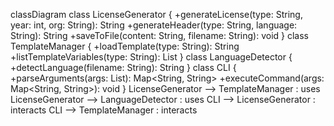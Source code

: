 classDiagram
    class LicenseGenerator {
        +generateLicense(type: String, year: int, org: String): String
        +generateHeader(type: String, language: String): String
        +saveToFile(content: String, filename: String): void
    }
    class TemplateManager {
        +loadTemplate(type: String): String
        +listTemplateVariables(type: String): List<String>
    }
    class LanguageDetector {
        +detectLanguage(filename: String): String
    }
    class CLI {
        +parseArguments(args: List<String>): Map<String, String>
        +executeCommand(args: Map<String, String>): void
    }
    LicenseGenerator --> TemplateManager : uses
    LicenseGenerator --> LanguageDetector : uses
    CLI --> LicenseGenerator : interacts
    CLI --> TemplateManager : interacts